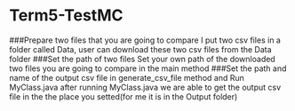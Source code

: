 # Term5-TestMC
###Prepare two files that you are going to compare
I put two csv files in a folder called Data, user can download these two csv files from the Data folder
###Set the path of two files
Set your own path of the downloaded two files you are going to compare in the main method
###Set the path and name of the output csv file in generate_csv_file method and Run MyClass.java
after running MyClass.java we are able to get the output csv file in the the place you setted(for me it is in the Output folder)
